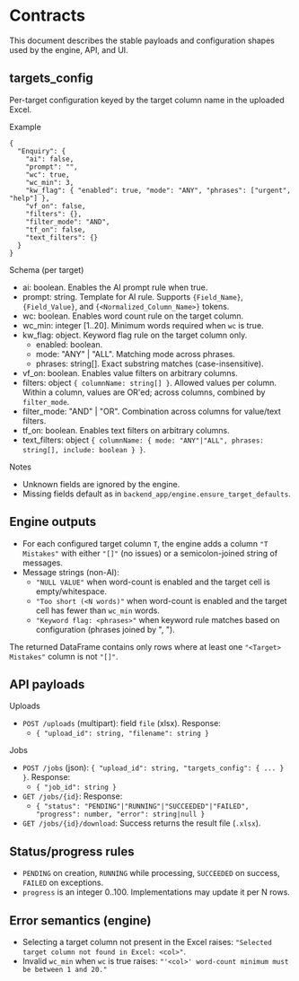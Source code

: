 # Contracts

This document describes the stable payloads and configuration shapes used by the engine, API, and UI.

## targets_config

Per-target configuration keyed by the target column name in the uploaded Excel.

Example

```
{
  "Enquiry": {
    "ai": false,
    "prompt": "",
    "wc": true,
    "wc_min": 3,
    "kw_flag": { "enabled": true, "mode": "ANY", "phrases": ["urgent", "help"] },
    "vf_on": false,
    "filters": {},
    "filter_mode": "AND",
    "tf_on": false,
    "text_filters": {}
  }
}
```

Schema (per target)

- ai: boolean. Enables the AI prompt rule when true.
- prompt: string. Template for AI rule. Supports `{Field_Name}`, `{Field_Value}`, and `{<Normalized_Column_Name>}` tokens.
- wc: boolean. Enables word count rule on the target column.
- wc_min: integer [1..20]. Minimum words required when `wc` is true.
- kw_flag: object. Keyword flag rule on the target column only.
  - enabled: boolean.
  - mode: "ANY" | "ALL". Matching mode across phrases.
  - phrases: string[]. Exact substring matches (case-insensitive).
- vf_on: boolean. Enables value filters on arbitrary columns.
- filters: object `{ columnName: string[] }`. Allowed values per column. Within a column, values are OR'ed; across columns, combined by `filter_mode`.
- filter_mode: "AND" | "OR". Combination across columns for value/text filters.
- tf_on: boolean. Enables text filters on arbitrary columns.
- text_filters: object `{ columnName: { mode: "ANY"|"ALL", phrases: string[], include: boolean } }`.

Notes

- Unknown fields are ignored by the engine.
- Missing fields default as in `backend_app/engine.ensure_target_defaults`.

## Engine outputs

- For each configured target column `T`, the engine adds a column `"T Mistakes"` with either `"[]"` (no issues) or a semicolon-joined string of messages.
- Message strings (non-AI):
  - `"NULL VALUE"` when word-count is enabled and the target cell is empty/whitespace.
  - `"Too short (<N words)"` when word-count is enabled and the target cell has fewer than `wc_min` words.
  - `"Keyword flag: <phrases>"` when keyword rule matches based on configuration (phrases joined by ", ").

The returned DataFrame contains only rows where at least one `"<Target> Mistakes"` column is not `"[]"`.

## API payloads

Uploads

- `POST /uploads` (multipart): field `file` (xlsx). Response:
  - `{ "upload_id": string, "filename": string }`

Jobs

- `POST /jobs` (json): `{ "upload_id": string, "targets_config": { ... } }`. Response:
  - `{ "job_id": string }`
- `GET /jobs/{id}`: Response:
  - `{ "status": "PENDING"|"RUNNING"|"SUCCEEDED"|"FAILED", "progress": number, "error": string|null }`
- `GET /jobs/{id}/download`: Success returns the result file (`.xlsx`).

## Status/progress rules

- `PENDING` on creation, `RUNNING` while processing, `SUCCEEDED` on success, `FAILED` on exceptions.
- `progress` is an integer 0..100. Implementations may update it per N rows.

## Error semantics (engine)

- Selecting a target column not present in the Excel raises: `"Selected target column not found in Excel: <col>"`.
- Invalid `wc_min` when `wc` is true raises: `"'<col>' word-count minimum must be between 1 and 20."`

